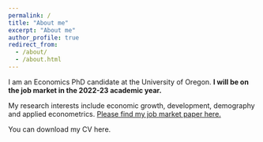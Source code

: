 ```yaml
---
permalink: /
title: "About me"
excerpt: "About me"
author_profile: true
redirect_from: 
  - /about/
  - /about.html
---
```


I am an Economics PhD candidate at the University of Oregon. **I will be on the job market in the 2022-23 academic year.**

My research interests include economic growth, development, demography and applied econometrics. [Please find my job market paper here.](/jmp_current.pdf)

You can download my CV here.
